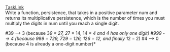 [TaskLink](https://www.codewars.com/kata/55bf01e5a717a0d57e0000ec)<br/>
Write a function, persistence, that takes in a positive parameter num and returns its multiplicative persistence, which is the number of times you must multiply the digits in num until you reach a single digit.<br/>

#39 --> 3 (because 3*9 = 27, 2*7 = 14, 1*4 = 4 and 4 has only one digit)
#999 --> 4 (because 9*9*9 = 729, 7*2*9 = 126, 1*2*6 = 12, and finally 1*2 = 2)
#4 --> 0 (because 4 is already a one-digit number)*